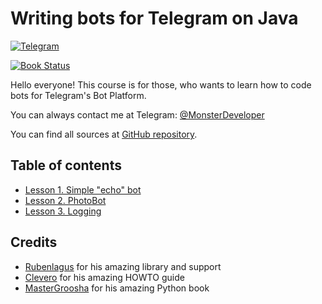 # Writing bots for Telegram on Java

[![Telegram](http://trellobot.doomdns.org/telegrambadge.svg)](https://t.me/MonsterDeveloper) 

[![Book Status](https://www.gitbook.com/button/status/book/monsterdeveloper/writing-telegram-bots-on-java)](https://www.gitbook.io/book/MonsterDeveloper/writing-telegram-bots-on-java/details) 

Hello everyone! This course is for those, who wants to learn how to code bots for Telegram's Bot Platform.

You can always contact me at Telegram: [@MonsterDeveloper](https://t.me/MonsterDeveloper)

You can find all sources at [GitHub repository](https://github.com/MonsterDeveloper/java-telegram-bot-tutorial/).
## Table of contents

* [Lesson 1. Simple "echo" bot](https://monsterdeveloper.gitbooks.io/writing-telegram-bots-on-java/content/chapter1.html)
* [Lesson 2. PhotoBot](https://monsterdeveloper.gitbooks.io/writing-telegram-bots-on-java/content/lesson-2.-photobot.html)
* [Lesson 3. Logging](https://monsterdeveloper.gitbooks.io/writing-telegram-bots-on-java/content/lesson-3.-logging.html)

## Credits
* [Rubenlagus](https://github.com/rubenlagus/) for his amazing library and support
* [Clevero](https://github.com/Clevero) for his amazing HOWTO guide
* [MasterGroosha](https://github.com/MasterGroosha) for his amazing Python book


